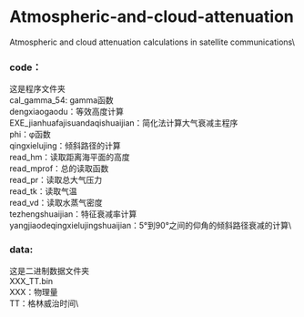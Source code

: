 # Atmospheric-and-cloud-attenuation
Atmospheric and cloud attenuation calculations in satellite communications\



### code：
这是程序文件夹\
cal_gamma_54: gamma函数\
dengxiaogaodu：等效高度计算\
EXE_jianhuafajisuandaqishuaijian：简化法计算大气衰减主程序\
phi：φ函数\
qingxielujing：倾斜路径的计算\
read_hm：读取距离海平面的高度\
read_mprof：总的读取函数\
read_pr：读取总大气压力\
read_tk：读取气温\
read_vd：读取水蒸气密度\
tezhengshuaijian：特征衰减率计算\
yangjiaodeqingxielujingshuaijian：5°到90°之间的仰角的倾斜路径衰减的计算\

### data:
这是二进制数据文件夹\
XXX_TT.bin\
XXX：物理量\
TT：格林威治时间\
